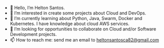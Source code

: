 - 👋 Hello, I’m Helton Santos.
- 👀 I’m interested in create some projects about Cloud and DevOps.
- 🌱 I’m currently learning about Python, Java, Swarm, Docker and Kubernetes. I have knowledge about cloud AWS services.
- 💞️ I’m looking for opportunities to collaborate on Cloud and/or Software Development projects.
- 📫 How to reach me: send me an email to heltonsantosca82@gmail.com

<!---
Helton-Santos/Helton-Santos is a ✨ special ✨ repository because its `README.md` (this file) appears on your GitHub profile.
You can click the Preview link to take a look at your changes.
--->
